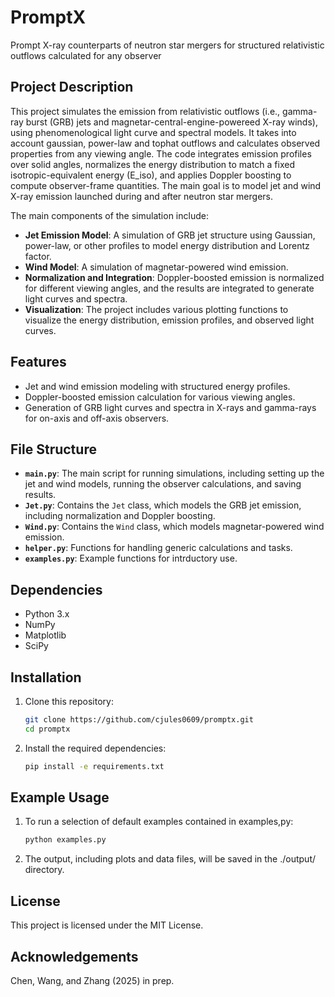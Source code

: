 # PromptX
Prompt X-ray counterparts of neutron star mergers for structured relativistic outflows calculated for any observer

## Project Description

This project simulates the emission from relativistic outflows (i.e., gamma-ray burst (GRB) jets and magnetar-central-engine-powereed X-ray winds), using phenomenological light curve and spectral models. It takes into account gaussian, power-law and tophat outflows and calculates observed properties from any viewing angle. The code integrates emission profiles over solid angles, normalizes the energy distribution to match a fixed isotropic-equivalent energy (E_iso), and applies Doppler boosting to compute observer-frame quantities. The main goal is to model jet and wind X-ray emission launched during and after neutron star mergers.

The main components of the simulation include:

- **Jet Emission Model**: A simulation of GRB jet structure using Gaussian, power-law, or other profiles to model energy distribution and Lorentz factor.
- **Wind Model**: A simulation of magnetar-powered wind emission.
- **Normalization and Integration**: Doppler-boosted emission is normalized for different viewing angles, and the results are integrated to generate light curves and spectra.
- **Visualization**: The project includes various plotting functions to visualize the energy distribution, emission profiles, and observed light curves.

## Features

- Jet and wind emission modeling with structured energy profiles.
- Doppler-boosted emission calculation for various viewing angles.
- Generation of GRB light curves and spectra in X-rays and gamma-rays for on-axis and off-axis observers.

## File Structure

- **`main.py`**: The main script for running simulations, including setting up the jet and wind models, running the observer calculations, and saving results.
- **`Jet.py`**: Contains the `Jet` class, which models the GRB jet emission, including normalization and Doppler boosting.
- **`Wind.py`**: Contains the `Wind` class, which models magnetar-powered wind emission.
- **`helper.py`**: Functions for handling generic calculations and tasks.
- **`examples.py`**: Example functions for intrductory use.

## Dependencies

- Python 3.x
- NumPy
- Matplotlib
- SciPy

## Installation

1. Clone this repository:

   ```bash
   git clone https://github.com/cjules0609/promptx.git
   cd promptx
   ```


2. Install the required dependencies:
   ```bash
   pip install -e requirements.txt
   ```
## Example Usage

1. To run a selection of default examples contained in examples,py:

   ```bash
   python examples.py
   ```

3. The output, including plots and data files, will be saved in the ./output/ directory.

## License
This project is licensed under the MIT License.

## Acknowledgements
Chen, Wang, and Zhang (2025) in prep.
